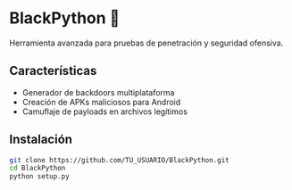 # BlackPython 🐍

Herramienta avanzada para pruebas de penetración y seguridad ofensiva.

## Características
- Generador de backdoors multiplataforma
- Creación de APKs maliciosos para Android
- Camuflaje de payloads en archivos legítimos

## Instalación
```bash
git clone https://github.com/TU_USUARIO/BlackPython.git
cd BlackPython
python setup.py
